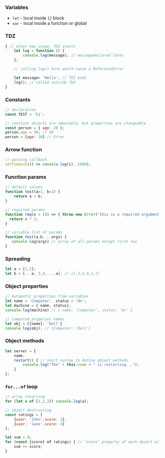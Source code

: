 ### Variables
- `let` - local inside `{}` block
- `var` - local inside a function or global

### TDZ
```js
{ // enter new scope, TDZ starts
    let log = function () {
        console.log(message); // messagedeclared later
    };

    // calling log() here would cause a ReferenceError

    let message= 'Hello'; // TDZ ends
    log(); // called outside TDZ
}
```

### Constants
```js
// declaration
const TEST = 'hi';

// constant objects are immutable, but properties are changeable
const person = { age: 20 };
person.age = 30; // OK
person = {age: 30} // Error
```

### Arrow function
```js
// passing callback
setTimeout(() => console.log(i), 1000);
```

### Function params
```js
// default values
function test(a=1, b=2) {
    return a + b;
}

// required params
function req(x = (() => { throw new Error('this is a required argument') })()){
  return x * 2;
}

// variable list of params
function test(a,b,...args) {
   console.log(args) // array of all params except first two
}
```

### Spreading
```js
let a = [1,2];
let b = [...a, 3,4, ...a]; // [1,2,3,4,1,2]

```

### Object properties
```js
// Automatic properties from variables
let name = 'Computer', status = 'On';
let machine = { name, status};
console.log(machine) // { name: 'Computer', status: 'On' }

// Computed properies names
let obj = {[name]: 'Dell'}
console.log(obj); // {Computer: 'Dell'}
```

### Object methods
```js
let server = {
    name,
    restart() { // short syntax to define object methods
        console.log("The" + this.name + " is restarting...");
    }
};
```

### `for...of` loop
```js
// array itearting
for (let a of [1,2,3]) console.log(a);

// object destructing
const ratings = [
    {user: 'John',score: 3},
    {user: 'Jane',score: 4}
];

let sum = 0;
for (const {score} of ratings) { // "score" property of each object will go to "score variable"
    sum += score;
}
```

